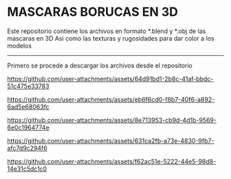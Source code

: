 # MASCARAS BORUCAS EN 3D

Este repositorio contiene los archivos en formato *.blend y *.obj de las mascaras en 3D
Asi como las texturas y rugosidades para dar color a los modelos

---
Primero se procede a descargar los archivos desde el repositorio

https://github.com/user-attachments/assets/64d91bd1-2b8c-41af-bbdc-51c475e33783



https://github.com/user-attachments/assets/eb6f6cd0-f8b7-40f6-a892-6ad5e68063fc



https://github.com/user-attachments/assets/8e713953-cb9d-4d1b-9569-6e0c1964774e




https://github.com/user-attachments/assets/631ca2fb-a73e-4830-9fb7-afc7d9c294f6



https://github.com/user-attachments/assets/f62ac51e-5222-44e5-98d8-14e31c5dc1c0



